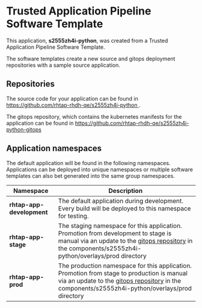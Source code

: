 # Trusted Application Pipeline Software Template

This application, **s2555zh4i-python**, was created from a Trusted Application Pipeline Software Template.

The software templates create a new source and gitops deployment repositories with a sample source application. 

## Repositories

The source code for your application can be found in [https://github.com/rhtap-rhdh-qe/s2555zh4i-python ](https://github.com/rhtap-rhdh-qe/s2555zh4i-python ).
 
The gitops repository, which contains the kubernetes manifests for the application can be found in 
[https://github.com/rhtap-rhdh-qe/s2555zh4i-python-gitops ](https://github.com/rhtap-rhdh-qe/s2555zh4i-python-gitops ) 

## Application namespaces 

The default application will be found in the following namespaces. Applications can be deployed into unique namespaces or multiple software templates can also bet generated into the same group namespaces.  

|  Namespace   |  Description   |  
| -------- | -------- |   
| **rhtap-app-development** | The default application during development. Every build will be deployed to this namespace for testing. | 
| **rhtap-app-stage** | The staging namespace for this application. Promotion from development to stage is manual via an update to the [gitops repository](https://github.com/rhtap-rhdh-qe/s2555zh4i-python-gitops ) in the components/s2555zh4i-python/overlays/prod directory |  
| **rhtap-app-prod** | The production namespace for this application. Promotion from stage to production is manual via an update to the [gitops repository](https://github.com/rhtap-rhdh-qe/s2555zh4i-python-gitops ) in the components/s2555zh4i-python/overlays/prod directory | 